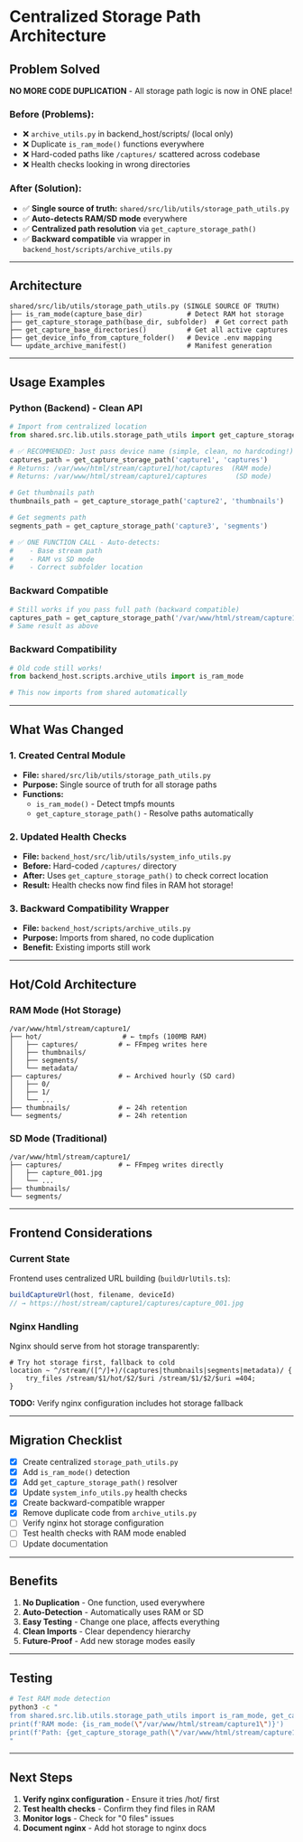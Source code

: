 # Centralized Storage Path Architecture

## Problem Solved
**NO MORE CODE DUPLICATION** - All storage path logic is now in ONE place!

### Before (Problems):
- ❌ `archive_utils.py` in backend_host/scripts/ (local only)
- ❌ Duplicate `is_ram_mode()` functions everywhere
- ❌ Hard-coded paths like `/captures/` scattered across codebase
- ❌ Health checks looking in wrong directories

### After (Solution):
- ✅ **Single source of truth:** `shared/src/lib/utils/storage_path_utils.py`
- ✅ **Auto-detects RAM/SD mode** everywhere
- ✅ **Centralized path resolution** via `get_capture_storage_path()`
- ✅ **Backward compatible** via wrapper in `backend_host/scripts/archive_utils.py`

---

## Architecture

```
shared/src/lib/utils/storage_path_utils.py (SINGLE SOURCE OF TRUTH)
├── is_ram_mode(capture_base_dir)           # Detect RAM hot storage
├── get_capture_storage_path(base_dir, subfolder)  # Get correct path
├── get_capture_base_directories()          # Get all active captures
├── get_device_info_from_capture_folder()   # Device .env mapping
└── update_archive_manifest()               # Manifest generation
```

---

## Usage Examples

### Python (Backend) - Clean API

```python
# Import from centralized location
from shared.src.lib.utils.storage_path_utils import get_capture_storage_path

# ✅ RECOMMENDED: Just pass device name (simple, clean, no hardcoding!)
captures_path = get_capture_storage_path('capture1', 'captures')
# Returns: /var/www/html/stream/capture1/hot/captures  (RAM mode)
# Returns: /var/www/html/stream/capture1/captures       (SD mode)

# Get thumbnails path
thumbnails_path = get_capture_storage_path('capture2', 'thumbnails')

# Get segments path
segments_path = get_capture_storage_path('capture3', 'segments')

# ✅ ONE FUNCTION CALL - Auto-detects:
#    - Base stream path
#    - RAM vs SD mode  
#    - Correct subfolder location
```

### Backward Compatible

```python
# Still works if you pass full path (backward compatible)
captures_path = get_capture_storage_path('/var/www/html/stream/capture1', 'captures')
# Same result as above
```

### Backward Compatibility

```python
# Old code still works!
from backend_host.scripts.archive_utils import is_ram_mode

# This now imports from shared automatically
```

---

## What Was Changed

### 1. Created Central Module
- **File:** `shared/src/lib/utils/storage_path_utils.py`
- **Purpose:** Single source of truth for all storage paths
- **Functions:** 
  - `is_ram_mode()` - Detect tmpfs mounts
  - `get_capture_storage_path()` - Resolve paths automatically

### 2. Updated Health Checks
- **File:** `backend_host/src/lib/utils/system_info_utils.py`
- **Before:** Hard-coded `/captures/` directory
- **After:** Uses `get_capture_storage_path()` to check correct location
- **Result:** Health checks now find files in RAM hot storage!

### 3. Backward Compatibility Wrapper
- **File:** `backend_host/scripts/archive_utils.py`
- **Purpose:** Imports from shared, no code duplication
- **Benefit:** Existing imports still work

---

## Hot/Cold Architecture

### RAM Mode (Hot Storage)
```
/var/www/html/stream/capture1/
├── hot/                    # ← tmpfs (100MB RAM)
│   ├── captures/          # ← FFmpeg writes here
│   ├── thumbnails/
│   ├── segments/
│   └── metadata/
├── captures/              # ← Archived hourly (SD card)
│   ├── 0/
│   ├── 1/
│   └── ...
├── thumbnails/            # ← 24h retention
└── segments/              # ← 24h retention
```

### SD Mode (Traditional)
```
/var/www/html/stream/capture1/
├── captures/              # ← FFmpeg writes directly
│   ├── capture_001.jpg
│   └── ...
├── thumbnails/
└── segments/
```

---

## Frontend Considerations

### Current State
Frontend uses centralized URL building (`buildUrlUtils.ts`):
```typescript
buildCaptureUrl(host, filename, deviceId)
// → https://host/stream/capture1/captures/capture_001.jpg
```

### Nginx Handling
Nginx should serve from hot storage transparently:

```nginx
# Try hot storage first, fallback to cold
location ~ ^/stream/([^/]+)/(captures|thumbnails|segments|metadata)/ {
    try_files /stream/$1/hot/$2/$uri /stream/$1/$2/$uri =404;
}
```

**TODO:** Verify nginx configuration includes hot storage fallback

---

## Migration Checklist

- [x] Create centralized `storage_path_utils.py`
- [x] Add `is_ram_mode()` detection
- [x] Add `get_capture_storage_path()` resolver
- [x] Update `system_info_utils.py` health checks
- [x] Create backward-compatible wrapper
- [x] Remove duplicate code from `archive_utils.py`
- [ ] Verify nginx hot storage configuration
- [ ] Test health checks with RAM mode enabled
- [ ] Update documentation

---

## Benefits

1. **No Duplication** - One function, used everywhere
2. **Auto-Detection** - Automatically uses RAM or SD
3. **Easy Testing** - Change one place, affects everything
4. **Clean Imports** - Clear dependency hierarchy
5. **Future-Proof** - Add new storage modes easily

---

## Testing

```bash
# Test RAM mode detection
python3 -c "
from shared.src.lib.utils.storage_path_utils import is_ram_mode, get_capture_storage_path
print(f'RAM mode: {is_ram_mode(\"/var/www/html/stream/capture1\")}')
print(f'Path: {get_capture_storage_path(\"/var/www/html/stream/capture1\", \"captures\")}')
"
```

---

## Next Steps

1. **Verify nginx configuration** - Ensure it tries /hot/ first
2. **Test health checks** - Confirm they find files in RAM
3. **Monitor logs** - Check for "0 files" issues
4. **Document nginx** - Add hot storage to nginx docs

